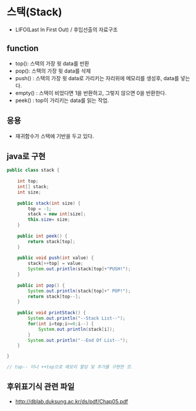 # 스택(Stack)

- LIFO(Last In First Out) / 후입선출의 자료구조

## function

- top(): 스택의 가장 윗 data를 반환
- pop(): 스택의 가장 윗 data를 삭제
- push() : 스택의 가장 윗 data로 가리키는 자리위에 메모리를 생성후, data를 넣는다.
- empty() : 스택이 비었다면 1을 반환하고, 그렇지 않으면 0을 반환한다.
- peek() :  top이 가리키는 data를 읽는 작업.

## 응용

- 재귀함수가 스택에 기반을 두고 있다.

## java로 구현

```java
public class stack {
	
	int top;
	int[] stack;
	int size;
	
	public stack(int size) {
		top = -1;
		stack = new int[size];
		this.size= size;
	}
	
	public int peek() {
		return stack[top];
	}
	
	public void push(int value) {
		stack[++top] = value;
		System.out.println(stack[top]+"PUSH!");
	}
	
	public int pop() {
		System.out.println(stack[top]+" POP!");
		return stack[top--];
	}
	
	public void printStack() {
		System.out.println("--Stack List--");
		for(int i=top;i>=0;i--) {
			System.out.println(stack[i]);
		}
		System.out.println("--End Of List--");
	}

}

// top-- 이나 ++top으로 메모리 할당 및 추가를 구현한 것.
```

## 후위표기식 관련 파일

- http://dblab.duksung.ac.kr/ds/pdf/Chap05.pdf